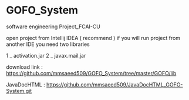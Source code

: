 # GOFO_System

software engineering Project_FCAI-CU

open project from Intellij IDEA ( recommend )
if you will run project from another IDE you need two libraries

1 _ activation.jar
2 _ javax.mail.jar

download link : https://github.com/mmsaeed509/GOFO_System/tree/master/GOFO/lib


JavaDocHTML : https://github.com/mmsaeed509/JavaDocHTML_GOFO-System.git
